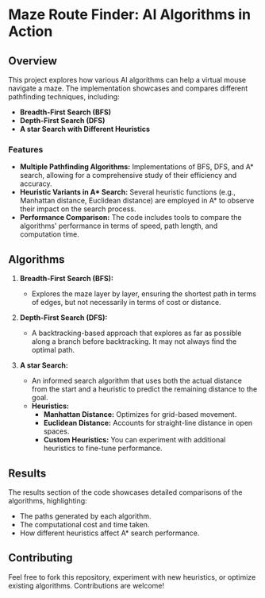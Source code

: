 # Maze Route Finder: AI Algorithms in Action

## Overview

This project explores how various AI algorithms can help a virtual mouse navigate a maze. The implementation showcases and compares different pathfinding techniques, including:

- **Breadth-First Search (BFS)**
- **Depth-First Search (DFS)**
- **A star Search with Different Heuristics**

### Features

- **Multiple Pathfinding Algorithms:** Implementations of BFS, DFS, and A* search, allowing for a comprehensive study of their efficiency and accuracy.
- **Heuristic Variants in A\* Search:** Several heuristic functions (e.g., Manhattan distance, Euclidean distance) are employed in A\* to observe their impact on the search process.
- **Performance Comparison:** The code includes tools to compare the algorithms' performance in terms of speed, path length, and computation time.

## Algorithms

1. **Breadth-First Search (BFS):**
   - Explores the maze layer by layer, ensuring the shortest path in terms of edges, but not necessarily in terms of cost or distance.
   
2. **Depth-First Search (DFS):**
   - A backtracking-based approach that explores as far as possible along a branch before backtracking. It may not always find the optimal path.
   
3. **A star Search:**
   - An informed search algorithm that uses both the actual distance from the start and a heuristic to predict the remaining distance to the goal.
   - **Heuristics:**
     - **Manhattan Distance:** Optimizes for grid-based movement.
     - **Euclidean Distance:** Accounts for straight-line distance in open spaces.
     - **Custom Heuristics:** You can experiment with additional heuristics to fine-tune performance.

## Results

The results section of the code showcases detailed comparisons of the algorithms, highlighting:

- The paths generated by each algorithm.
- The computational cost and time taken.
- How different heuristics affect A* search performance.

## Contributing

Feel free to fork this repository, experiment with new heuristics, or optimize existing algorithms. Contributions are welcome!
